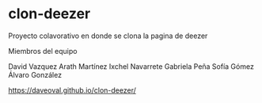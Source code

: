 # clon-deezer
Proyecto colavorativo en donde se clona la pagina de deezer

Miembros del equipo

David Vazquez
Arath Martínez
Ixchel Navarrete
Gabriela Peña
Sofía Gómez
Álvaro González

https://daveoval.github.io/clon-deezer/
